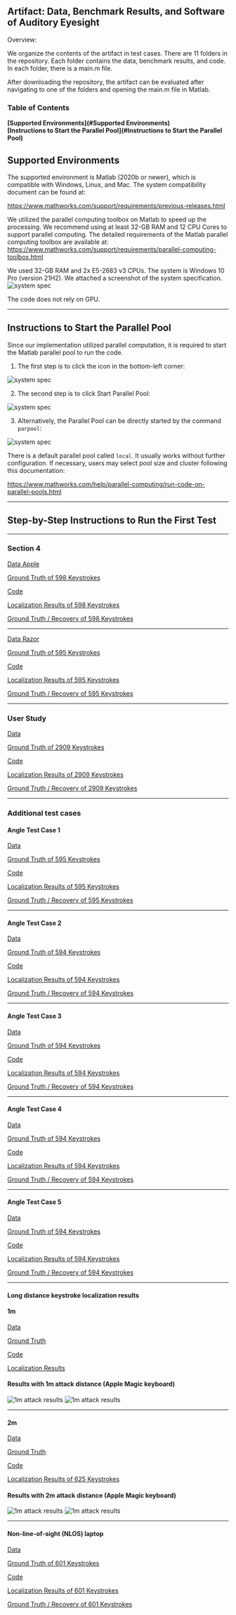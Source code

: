 ## Artifact: Data, Benchmark Results, and Software of Auditory Eyesight

Overview:

We organize the contents of the artifact in test cases. There are 11 folders in the repository. Each folder contains the data, benchmark results, and code. In each folder, there is a main.m file. 

After downloading the repository, the artifact can be evaluated after navigating to one of the folders and opening the main.m file in Matlab.

### Table of Contents
**[Supported Environments](#Supported Environments)**<br>
**[Instructions to Start the Parallel Pool](#Instructions to Start the Parallel Pool)**<br>

## Supported Environments


The supported environment is Matlab (2020b or newer), which is compatible with Windows, Linux, and Mac. The system compatibility document can be found at:

https://www.mathworks.com/support/requirements/previous-releases.html

We utilized the parallel computing toolbox on Matlab to speed up the processing. We recommend using at least 32-GB RAM and 12 CPU Cores to support parallel computing. The detailed requirements of the Matlab parallel computing toolbox are available at:
https://www.mathworks.com/support/requirements/parallel-computing-toolbox.html

We used 32-GB RAM and 2x E5-2683 v3 CPUs. The system is Windows 10 Pro (version 21H2). We attached a screenshot of the system specification.
![system spec](https://github.com/auditoryeye/auditoryeye_artifact/blob/main/systemspec.PNG)

The code does not rely on GPU. 

------



## Instructions to Start the Parallel Pool

Since our implementation utilized parallel computation, it is required to start the Matlab parallel pool to run the code. 

1. The first step is to click the icon in the bottom-left corner:

![system spec](https://github.com/auditoryeye/auditoryeye_artifact/blob/main/parallelpool/parallelpool01.PNG)

2. The second step is to click Start Parallel Pool:

![system spec](https://github.com/auditoryeye/auditoryeye_artifact/blob/main/parallelpool/parallelpool02.PNG)

3. Alternatively, the Parallel Pool can be directly started by the command ```parpool```:

![system spec](https://github.com/auditoryeye/auditoryeye_artifact/blob/main/parallelpool/parallelpool03notation.PNG)


There is a default parallel pool called ```local```. It usually works without further configuration. If necessary, users may select pool size and cluster following this documentation:

https://www.mathworks.com/help/parallel-computing/run-code-on-parallel-pools.html

------

## Step-by-Step Instructions to Run the First Test





------



### Section 4

[Data Apple](https://github.com/auditoryeye/auditoryeye_artifact/tree/main/01_proofofconcept_multiround_apple_keys/recording1_keys_interpolated)

[Ground Truth of 598 Keystrokes](https://github.com/auditoryeye/auditoryeye_artifact/blob/main/01_proofofconcept_multiround_apple_keys/recording1_keys_interpolated/keys_groundtruth.txt)

[Code](https://github.com/auditoryeye/auditoryeye_artifact/tree/main/01_proofofconcept_multiround_apple_keys)

[Localization Results of 598 Keystrokes](https://github.com/auditoryeye/auditoryeye_artifact/blob/main/01_proofofconcept_multiround_apple_keys/benchmark_results/keys_tdoa4.txt)

[Ground Truth / Recovery of 598 Keystrokes](https://github.com/auditoryeye/auditoryeye_artifact/blob/main/01_proofofconcept_multiround_apple_keys/benchmark_results/keys_tdoa4_results.txt)

------

[Data Razor](https://github.com/auditoryeye/auditoryeye_artifact/tree/main/02_proofofconcept_multiround_razor_keys/recording1_keys_interpolated)

[Ground Truth of 595 Keystrokes](https://github.com/auditoryeye/auditoryeye_artifact/blob/main/02_proofofconcept_multiround_razor_keys/recording1_keys_interpolated/keys_groundtruth.txt)

[Code](https://github.com/auditoryeye/auditoryeye_artifact/tree/main/02_proofofconcept_multiround_razor_keys)

[Localization Results of 595 Keystrokes](https://github.com/auditoryeye/auditoryeye_artifact/blob/main/02_proofofconcept_multiround_razor_keys/benchmark_results/keys_tdoa4.txt)

[Ground Truth / Recovery of 595 Keystrokes](https://github.com/auditoryeye/auditoryeye_artifact/blob/main/02_proofofconcept_multiround_razor_keys/benchmark_results/keys_tdoa4_results.txt)

------

### User Study

[Data](https://github.com/auditoryeye/auditoryeye_artifact/tree/main/03_userstudy_01/recording1_keys_interpolated)

[Ground Truth of 2909 Keystrokes](https://github.com/auditoryeye/auditoryeye_artifact/tree/main/03_userstudy_01/recording1_keys_interpolated/keys_groundtruth.txt)


[Code](https://github.com/auditoryeye/auditoryeye_artifact/tree/main/03_userstudy_01)

[Localization Results of 2909 Keystrokes](https://github.com/auditoryeye/auditoryeye_artifact/blob/main/03_userstudy_01/benchmark_results/keys_tdoa4.txt)

[Ground Truth / Recovery of 2909 Keystrokes](https://github.com/auditoryeye/auditoryeye_artifact/blob/main/03_userstudy_01/benchmark_results/keys_tdoa4_results.txt)

------

### Additional test cases

#### Angle Test Case 1


[Data](https://github.com/auditoryeye/auditoryeye_artifact/tree/main/04_additiontestcase_angle01/recording1_keys_interpolated)

[Ground Truth of 595 Keystrokes](https://github.com/auditoryeye/auditoryeye_artifact/blob/main/04_additiontestcase_angle01/recording1_keys_interpolated/keys_groundtruth.txt)

[Code](https://github.com/auditoryeye/auditoryeye_artifact/tree/main/04_additiontestcase_angle01)

[Localization Results of 595 Keystrokes](https://github.com/auditoryeye/auditoryeye_artifact/blob/main/04_additiontestcase_angle01/benchmark_results/keys_tdoa2.txt)

[Ground Truth / Recovery of 595 Keystrokes](https://github.com/auditoryeye/auditoryeye_artifact/blob/main/04_additiontestcase_angle01/benchmark_results/keys_tdoa2_results.txt)

------

#### Angle Test Case 2

[Data](https://github.com/auditoryeye/auditoryeye_artifact/tree/main/04_additiontestcase_angle02/recording1_keys_interpolated)

[Ground Truth of 594 Keystrokes](https://github.com/auditoryeye/auditoryeye_artifact/blob/main/04_additiontestcase_angle02/recording1_keys_interpolated/keys_groundtruth.txt)

[Code](https://github.com/auditoryeye/auditoryeye_artifact/tree/main/04_additiontestcase_angle02)

[Localization Results of 594 Keystrokes](https://github.com/auditoryeye/auditoryeye_artifact/blob/main/04_additiontestcase_angle02/benchmark_results/keys_tdoa2.txt)

[Ground Truth / Recovery of 594 Keystrokes](https://github.com/auditoryeye/auditoryeye_artifact/blob/main/04_additiontestcase_angle02/recording1_keys_interpolated/keys_groundtruth.txt)

------

#### Angle Test Case 3

[Data](https://github.com/auditoryeye/auditoryeye_artifact/tree/main/04_additiontestcase_angle03/recording1_keys_interpolated)

[Ground Truth of 594 Keystrokes](https://github.com/auditoryeye/auditoryeye_artifact/blob/main/04_additiontestcase_angle03/recording1_keys_interpolated/keys_groundtruth.txt)

[Code](https://github.com/auditoryeye/auditoryeye_artifact/tree/main/04_additiontestcase_angle03)

[Localization Results of 594 Keystrokes](https://github.com/auditoryeye/auditoryeye_artifact/blob/main/04_additiontestcase_angle03/benchmark_results/keys_tdoa2.txt)

[Ground Truth / Recovery of 594 Keystrokes](https://github.com/auditoryeye/auditoryeye_artifact/blob/main/04_additiontestcase_angle03/benchmark_results/keys_tdoa2_results.txt)

------

#### Angle Test Case 4

[Data](https://github.com/auditoryeye/auditoryeye_artifact/tree/main/04_additiontestcase_angle04_3mics/recording1_keys_interpolated)

[Ground Truth of 594 Keystrokes](https://github.com/auditoryeye/auditoryeye_artifact/blob/main/04_additiontestcase_angle04_3mics/recording1_keys_interpolated/keys_groundtruth.txt)

[Code](https://github.com/auditoryeye/auditoryeye_artifact/tree/main/04_additiontestcase_angle04_3mics)

[Localization Results of 594 Keystrokes](https://github.com/auditoryeye/auditoryeye_artifact/blob/main/04_additiontestcase_angle04_3mics/benchmark_results/keys_tdoa2.txt)

[Ground Truth / Recovery of 594 Keystrokes](https://github.com/auditoryeye/auditoryeye_artifact/blob/main/04_additiontestcase_angle04_3mics/benchmark_results/keys_tdoa2_results.txt)

------

#### Angle Test Case 5

[Data](https://github.com/auditoryeye/auditoryeye_artifact/tree/main/04_additiontestcase_angle05_3mics/recording1_keys_interpolated)

[Ground Truth of 594 Keystrokes](https://github.com/auditoryeye/auditoryeye_artifact/blob/main/04_additiontestcase_angle05_3mics/recording1_keys_interpolated/keys_groundtruth.txt)

[Code](https://github.com/auditoryeye/auditoryeye_artifact/tree/main/04_additiontestcase_angle05_3mics)

[Localization Results of 594 Keystrokes](https://github.com/auditoryeye/auditoryeye_artifact/blob/main/04_additiontestcase_angle05_3mics/benchmark_results/keys_tdoa2.txt)

[Ground Truth / Recovery of 594 Keystrokes](https://github.com/auditoryeye/auditoryeye_artifact/blob/main/04_additiontestcase_angle05_3mics/benchmark_results/keys_tdoa2_results.txt)

------

#### Long distance keystroke localization results


#### 1m

[Data](https://github.com/auditoryeye/auditoryeye_artifact/tree/main/04_additiontestcase_distance1m/recording1_keys_interpolated)

[Ground Truth](https://github.com/auditoryeye/auditoryeye_artifact/blob/main/04_additiontestcase_distance1m/recording1_keys_interpolated/keys_groundtruth.txt)

[Code](https://github.com/auditoryeye/auditoryeye_artifact/tree/main/04_additiontestcase_distance1m)

[Localization Results](https://github.com/auditoryeye/auditoryeye_artifact/blob/main/04_additiontestcase_distance1m/benchmark_results/keys_tdoa2.txt)


#### Results with 1m attack distance (Apple Magic keyboard)
![1m attack results](https://github.com/auditoryeye/auditoryeyesight/blob/main/longdistance_results/distance1m.PNG)
![1m attack results](https://github.com/auditoryeye/auditoryeyesight/blob/main/longdistance_results/distance1m_stats.PNG)

------

#### 2m

[Data](https://github.com/auditoryeye/auditoryeye_artifact/tree/main/04_additiontestcase_distance2m/recording1_keys_interpolated)

[Ground Truth](https://github.com/auditoryeye/auditoryeye_artifact/blob/main/04_additiontestcase_distance2m/recording1_keys_interpolated/keys_groundtruth.txt)

[Code](https://github.com/auditoryeye/auditoryeye_artifact/tree/main/04_additiontestcase_distance2m)

[Localization Results of 625 Keystrokes](https://github.com/auditoryeye/auditoryeye_artifact/blob/main/04_additiontestcase_distance2m/benchmark_results/keys_tdoa2.txt)


#### Results with 2m attack distance (Apple Magic keyboard)
![1m attack results](https://github.com/auditoryeye/auditoryeyesight/blob/main/longdistance_results/distance2m.PNG)
![1m attack results](https://github.com/auditoryeye/auditoryeyesight/blob/main/longdistance_results/distance2m_stats.PNG)


------


#### Non-line-of-sight (NLOS) laptop

[Data](https://github.com/auditoryeye/auditoryeye_artifact/tree/main/04_additiontestcase_nloslaptop/recording1_keys_interpolated)

[Ground Truth of 601 Keystrokes](https://github.com/auditoryeye/auditoryeye_artifact/blob/main/04_additiontestcase_nloslaptop/recording1_keys_interpolated/keys_groundtruth.txt)

[Code](https://github.com/auditoryeye/auditoryeye_artifact/tree/main/04_additiontestcase_nloslaptop)

[Localization Results of 601 Keystrokes](https://github.com/auditoryeye/auditoryeye_artifact/blob/main/04_additiontestcase_nloslaptop/benchmark_results/keys_tdoa4.txt)

[Ground Truth / Recovery of 601 Keystrokes](https://github.com/auditoryeye/auditoryeye_artifact/blob/main/04_additiontestcase_nloslaptop/benchmark_results/keys_tdoa4_results.txt)

